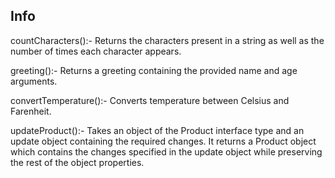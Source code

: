 ## Info

countCharacters():-
                    Returns the characters present in a string as well as the number of times each
character appears.

greeting():-
            Returns a greeting containing the provided name and age arguments.

convertTemperature():-
                        Converts temperature between Celsius and Farenheit.

updateProduct():-
                  Takes an object of the Product interface type and an update object containing the
required changes. It returns a Product object which contains the changes specified in the update
object while preserving the rest of the object properties.